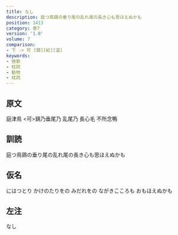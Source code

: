 ```yaml
---
title: なし
description: 庭つ鳥鶏の垂り尾の乱れ尾の長き心も思ほえぬかも
position: 1413
category: 巻7
version: '1.0'
volume: 7
comparison:
- 下 -> 可 [類][紀][温]
keywords:
- 挽歌
- 枕詞
- 動物
- 枕詞
---
```


## 原文

庭津鳥 <可>鷄乃垂尾乃 乱尾乃 長心毛 不所念鴨

## 訓読

庭つ鳥鶏の垂り尾の乱れ尾の長き心も思ほえぬかも

## 仮名

にはつとり かけのたりをの みだれをの ながきこころも おもほえぬかも

## 左注

なし
